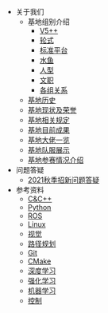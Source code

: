 * 关于我们
  * 基地组别介绍
    * [V5++](aboutus/groups/V5++.md)
    * [轮式](aboutus/groups/ls.md)
    * [标准平台](aboutus/groups/bp.md)
    * [水鱼](aboutus/groups/fish.md)
    * [人型](aboutus/groups/rx.md)
    * [文职](aboutus/groups/wz.md)
    * [各组关系](aboutus/groups/relationship.md)
  * [基地历史](aboutus/history.md)
  * [基地现状及荣誉](aboutus/now.md)
  * [基地相关规定](aboutus/regulation.md)
  * [基地目前成果](aboutus/achievement.md)
  * [基地大佬一览](aboutus/stars.md)
  * [基地队服展示](aboutus/uniform.md)
  * [基地参赛情况介绍](aboutus/competition.md)
* 问题答疑
  * [2021秋季招新问题答疑](questions/2021-09.md)
* 参考资料
  * [C&C++](reference/C++.md)
  * [Python](reference/python.md)
  * [ROS](reference/ROS.md)
  * [Linux](reference/linux.md)
  * [视觉](reference/vision.md)
  * [路径规划](reference/planning.md)
  * [Git](reference/Git.md)
  * [CMake](reference/CMake.md)
  * [深度学习](reference/deeping-learning.md)
  * [强化学习](reference/reinforcement-learning.md)
  * [机器学习](reference/machine-learning.md)
  * [控制](reference/control.md)
